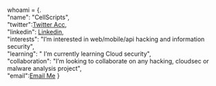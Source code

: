 whoami = {.        
"name": "CellScripts",   
"twitter":[Twitter Acc](https://mobile.twitter.com/cellscripts),    
"linkedin": [Linkedin](https://www.linkedin.com/in/peter-davis-b9812b1aa),    
"interests": "I’m interested in web/mobile/api hacking and information security",       
"learning": " I’m currently learning Cloud security",      
"collaboration": "I’m looking to collaborate on any hacking, cloudsec or malware analysis project",    
"email":[Email Me](mailto:peter.davis873@gmail.com)
}
